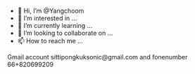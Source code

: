- 👋 Hi, I’m @Yangchoom
- 👀 I’m interested in ...
- 🌱 I’m currently learning ...
- 💞️ I’m looking to collaborate on ...
- 📫 How to reach me ...

<!---
Yangchoom/Yangchoom is a ✨ special ✨ repository because its `README.md` (this file) appears on your GitHub profile.
You can click the Preview link to take a look at your changes.
--->Gmail account sittipongkuksonic@gmail.com and fonenumber 66+820699209

